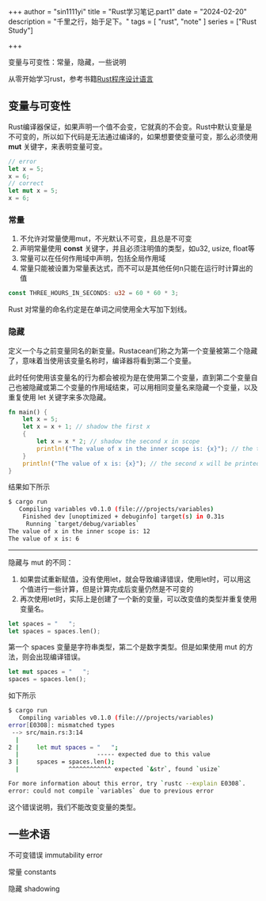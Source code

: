 +++
author = "sin1111yi"
title = "Rust学习笔记.part1"
date = "2024-02-20"
description = "千里之行，始于足下。"
tags = [
    "rust", "note"
]
series = ["Rust Study"]

+++

变量与可变性：常量，隐藏，一些说明

<!--more-->

从零开始学习rust，参考书籍[Rust程序设计语言](https://kaisery.github.io/trpl-zh-cn/)

## 变量与可变性

Rust编译器保证，如果声明一个值不会变，它就真的不会变。Rust中默认变量是不可变的，所以如下代码是无法通过编译的，如果想要使变量可变，那么必须使用 **mut** 关键字，来表明变量可变。

```rust
// error
let x = 5;
x = 6;
// correct
let mut x = 5;
x = 6;
```

### 常量

1. 不允许对常量使用mut，不光默认不可变，且总是不可变
2. 声明常量使用 **const** 关键字，并且必须注明值的类型，如u32, usize, float等
3. 常量可以在任何作用域中声明，包括全局作用域
4. 常量只能被设置为常量表达式，而不可以是其他任何n只能在运行时计算出的值

```rust
const THREE_HOURS_IN_SECONDS: u32 = 60 * 60 * 3;
```

Rust 对常量的命名约定是在单词之间使用全大写加下划线。

### 隐藏

定义一个与之前变量同名的新变量。Rustacean们称之为第一个变量被第二个隐藏了，意味着当使用该变量名称时，编译器将看到第二个变量。

此时任何使用该变量名的行为都会被视为是在使用第二个变量，直到第二个变量自己也被隐藏或第二个变量的作用域结束，可以用相同变量名来隐藏一个变量，以及重复使用 let 关键字来多次隐藏。

```rust
fn main() {
    let x = 5;
    let x = x + 1; // shadow the first x
    {
        let x = x * 2; // shadow the second x in scope
        println!("The value of x in the inner scope is: {x}"); // the third x will be printed
    }
    println!("The value of x is: {x}"); // the second x will be printed 
}
```

结果如下所示

```bash
$ cargo run
   Compiling variables v0.1.0 (file:///projects/variables)
    Finished dev [unoptimized + debuginfo] target(s) in 0.31s
     Running `target/debug/variables`
The value of x in the inner scope is: 12
The value of x is: 6
```

---

隐藏与 mut 的不同：

1. 如果尝试重新赋值，没有使用let，就会导致编译错误，使用let时，可以用这个值进行一些计算，但是计算完成后变量仍然是不可变的
2. 再次使用let时，实际上是创建了一个新的变量，可以改变值的类型并重复使用变量名。

```rust
let spaces = "   ";
let spaces = spaces.len();
```

第一个 spaces 变量是字符串类型，第二个是数字类型。但是如果使用 mut 的方法，则会出现编译错误。

```rust
let mut spaces = "   ";
spaces = spaces.len();
```

如下所示

```bash
$ cargo run
   Compiling variables v0.1.0 (file:///projects/variables)
error[E0308]: mismatched types
 --> src/main.rs:3:14
  |
2 |     let mut spaces = "   ";
  |                      ----- expected due to this value
3 |     spaces = spaces.len();
  |              ^^^^^^^^^^^^ expected `&str`, found `usize`

For more information about this error, try `rustc --explain E0308`.
error: could not compile `variables` due to previous error
```

这个错误说明，我们不能改变变量的类型。

## 一些术语

不可变错误 immutability error

常量 constants

隐藏 shadowing


